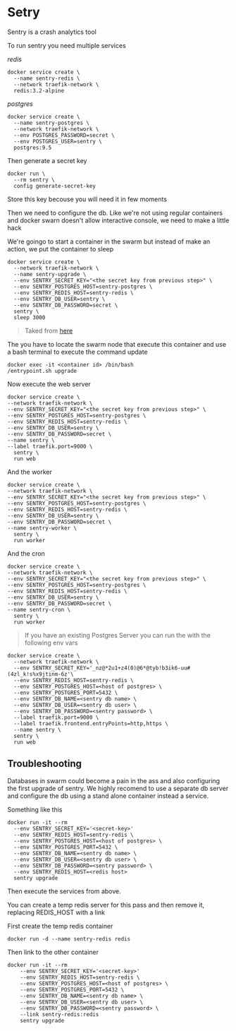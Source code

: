 # Setry

Sentry is a crash analytics tool

To run sentry you need multiple services

*redis*
```
docker service create \
  --name sentry-redis \
  --network traefik-network \
  redis:3.2-alpine
```

*postgres*
```
docker service create \
  --name sentry-postgres \
  --network traefik-network \
  --env POSTGRES_PASSWORD=secret \
  --env POSTGRES_USER=sentry \
  postgres:9.5
```

Then generate a secret key 

```
docker run \
  --rm sentry \
  config generate-secret-key
```

Store this key becouse you will need it in few moments

Then we need to configure the db. Like we're not using regular containers and docker swarn doesn't allow interactive console, we need to make a little hack

We're goingo to start a container in the swarm but instead of make an action, we put the container to sleep

```
docker service create \
  --network traefik-network \
  --name sentry-upgrade \
  --env SENTRY_SECRET_KEY="<the secret key from previous step>" \
  --env SENTRY_POSTGRES_HOST=sentry-postgres \
  --env SENTRY_REDIS_HOST=sentry-redis \
  --env SENTRY_DB_USER=sentry \
  --env SENTRY_DB_PASSWORD=secret \
  sentry \
  sleep 3000
```
> Taked from [here](http://phenixdotnet.fr/2016/12/14/installer-sentry-sur-un-cluster-docker-swarm/)

The you have to locate the swarm node that execute this container and use a bash terminal to execute the command update

```
docker exec -it <container id> /bin/bash
/entrypoint.sh upgrade
```

Now execute the web server
```
docker service create \
--network traefik-network \
--env SENTRY_SECRET_KEY="<the secret key from previous step>" \
--env SENTRY_POSTGRES_HOST=sentry-postgres \
--env SENTRY_REDIS_HOST=sentry-redis \
--env SENTRY_DB_USER=sentry \
--env SENTRY_DB_PASSWORD=secret \
--name sentry \
--label traefik.port=9000 \
  sentry \
  run web
```

And the worker 

```
docker service create \
--network traefik-network \
--env SENTRY_SECRET_KEY="<the secret key from previous step>" \
--env SENTRY_POSTGRES_HOST=sentry-postgres \
--env SENTRY_REDIS_HOST=sentry-redis \
--env SENTRY_DB_USER=sentry \
--env SENTRY_DB_PASSWORD=secret \
--name sentry-worker \
  sentry \
  run worker
```

And the cron

```
docker service create \
--network traefik-network \
--env SENTRY_SECRET_KEY="<the secret key from previous step>" \
--env SENTRY_POSTGRES_HOST=sentry-postgres \
--env SENTRY_REDIS_HOST=sentry-redis \
--env SENTRY_DB_USER=sentry \
--env SENTRY_DB_PASSWORD=secret \
--name sentry-cron \
  sentry \
  run worker
```

> If you have an existing Postgres Server you can run the with the following env vars

```
docker service create \
  --network traefik-network \
  --env SENTRY_SECRET_KEY='_nz@*2u1+z4(0)@6*@tyb!b3ik6-uu#(4zl_k!s%x9jtinm-6z'\
  --env SENTRY_REDIS_HOST=sentry-redis \
  --env SENTRY_POSTGRES_HOST=<host of postgres> \
  --env SENTRY_POSTGRES_PORT=5432 \
  --env SENTRY_DB_NAME=<sentry db name> \
  --env SENTRY_DB_USER=<sentry db user> \
  --env SENTRY_DB_PASSWORD=<sentry password> \
  --label traefik.port=9000 \
  --label traefik.frontend.entryPoints=http,https \
  --name sentry \
  sentry \
  run web
  ```
  
## Troubleshooting
  
Databases in swarm could become a pain in the ass and also configuring the first upgrade of sentry. We highly recomend to use a separate db server and configure the db using a stand alone container instead a service.
  
  Something like this
  
  ```
  docker run -it --rm 
    --env SENTRY_SECRET_KEY='<secret-key>' 
    --env SENTRY_REDIS_HOST=sentry-redis \
    --env SENTRY_POSTGRES_HOST=<host of postgres> \
    --env SENTRY_POSTGRES_PORT=5432 \
    --env SENTRY_DB_NAME=<sentry db name> \
    --env SENTRY_DB_USER=<sentry db user> \
    --env SENTRY_DB_PASSWORD=<sentry password> \
    --env SENTRY_REDIS_HOST=<redis host>
    sentry upgrade
  ```
  
Then execute the services from above.

You can create a temp redis server for this pass and then remove it, replacing REDIS_HOST with a link

First create the temp redis container
```
docker run -d --name sentry-redis redis
```
Then link to the other container
```
docker run -it --rm 
    --env SENTRY_SECRET_KEY='<secret-key>' 
    --env SENTRY_REDIS_HOST=sentry-redis \
    --env SENTRY_POSTGRES_HOST=<host of postgres> \
    --env SENTRY_POSTGRES_PORT=5432 \
    --env SENTRY_DB_NAME=<sentry db name> \
    --env SENTRY_DB_USER=<sentry db user> \
    --env SENTRY_DB_PASSWORD=<sentry password> \
    --link sentry-redis:redis
    sentry upgrade
```

